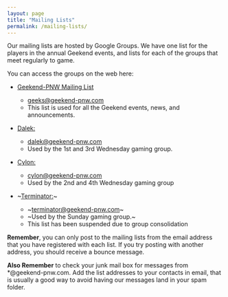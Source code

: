 ```yaml
---
layout: page
title: "Mailing Lists"
permalink: /mailing-lists/
---
```


Our mailing lists are hosted by Google Groups.  We have one list for the players in the annual Geekend events, and lists for each of the groups that meet regularly to game.

You can access the groups on the web here:

- [Geekend-PNW Mailing List](https://groups.google.com/a/geekend-pnw.com/d/forum/geeks) 
  - [geeks@geekend-pnw.com](mailto:geeks@geekend-pnw.com)
  - This list is used for all the Geekend events, news, and announcements.

- [Dalek:](https://groups.google.com/a/geekend-pnw.com/d/forum/dalek)
  - [dalek@geekend-pnw.com](mailto:dalek@geekend-pnw.com)
  - Used by the 1st and 3rd Wednesday gaming group.

- [Cylon:](https://groups.google.com/a/geekend-pnw.com/d/forum/cylon)
  - [cylon@geekend-pnw.com](mailto:cylon@geekend-pnw.com)
  - Used by the 2nd and 4th Wednesday gaming group

- ~[Terminator:](https://groups.google.com/a/geekend-pnw.com/d/forum/terminator)~
  - ~[terminator@geekend-pnw.com](mailto:terminator@geekend-pnw.com)~
  - ~Used by the Sunday gaming group.~
  - This list has been suspended due to group consolidation

**Remember**, you can only post to the mailing lists from the email address that you have registered with each list.  If you try posting with another address, you should receive a bounce message.

**Also Remember** to check your junk mail box for messages from *@geekend-pnw.com.  Add the list addresses to your contacts in email, that is usually a good way to avoid having our messages land in your spam folder.


